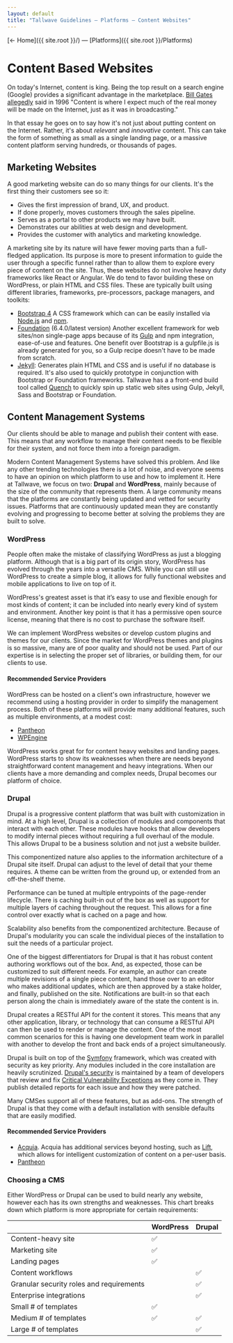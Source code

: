 ```yaml
---
layout: default
title: "Tallwave Guidelines — Platforms — Content Websites"
---
```


[&larr; Home]({{ site.root }}/) &mdash; [Platforms]({{ site.root }}/Platforms)

# Content Based Websites

On today's Internet, content is king. Being the top result on a search engine (Google) provides a significant advantage in the marketplace. [Bill Gates allegedly](https://www.craigbailey.net/content-is-king-by-bill-gates/) said in 1996 "Content is where I expect much of the real money will be made on the Internet, just as it was in broadcasting."

In that essay he goes on to say how it's not just about putting content on the Internet. Rather, it's about *relevant* and *innovative* content. This can take the form of something as small as a single landing page, or a massive content platform serving hundreds, or thousands of pages.

## Marketing Websites

A good marketing website can do so many things for our clients. It's the first thing their customers see so it:

 * Gives the first impression of brand, UX, and product.
 * If done properly, moves customers through the sales pipeline.
 * Serves as a portal to other products we may have built.
 * Demonstrates our abilities at web design and development.
 * Provides the customer with analytics and marketing knowledge.

A marketing site by its nature will have fewer moving parts than a full-fledged application. Its purpose is more to present information to guide the user through a specific funnel rather than to allow them to explore every piece of content on the site. Thus, these websites do not involve heavy duty frameworks like React or Angular. We do tend to favor building these on WordPress, or plain HTML and CSS files. These are typically built using different libraries, frameworks, pre-processors, package managers, and toolkits:

 * [Bootstrap 4](https://v4-alpha.getbootstrap.com/) A CSS framework which can can be easily installed via [Node.js](https://nodejs.org/en/) and [npm](https://www.npmjs.com/).
 * [Foundation](http://foundation.zurb.com/sites/docs/) (6.4.0/latest version) Another excellent framework for web sites/non single-page apps because of its [Gulp](http://gulpjs.com/) and npm integration, ease-of-use and features. One benefit over Bootstrap is a gulpfile.js is already generated for you, so a Gulp recipe doesn't have to be made from scratch.
 * [Jekyll](https://jekyllrb.com/): Generates plain HTML and CSS and is useful if no database is required. It's also used to quickly prototype in conjunction with Bootstrap or Foundation frameworks. Tallwave has a a front-end build tool called [Quench](https://github.com/Tallwave/quench) to quickly spin up static web sites using Gulp, Jekyll, Sass and Bootstrap or Foundation.

## Content Management Systems

Our clients should be able to manage and publish their content with ease. This means that any workflow to manage their content needs to be flexible for their system, and not force them into a foreign paradigm.

Modern Content Management Systems have solved this problem. And like any other trending technologies there is a lot of noise, and everyone seems to have an opinion on which platform to use and how to implement it. Here at Tallwave, we focus on two: **Drupal** and **WordPress**, mainly because of the size of the community that represents them. A large community means that the platforms are constantly being updated and vetted for security issues. Platforms that are continuously updated mean they are constantly evolving and progressing to become better at solving the problems they are built to solve.

### WordPress

People often make the mistake of classifying WordPress as just a blogging platform. Although that is a big part of its origin story, WordPress has evolved through the years into a versatile CMS. While you can still use WordPress to create a simple blog, it allows for fully functional websites and mobile applications to live on top of it.

WordPress's greatest asset is that it’s easy to use and flexible enough for most kinds of content; it can be included into nearly every kind of system and environment. Another key point is that it has a permissive open source license, meaning that there is no cost to purchase the software itself. 

We can implement WordPress websites or develop custom plugins and themes for our clients. Since the market for WordPress themes and plugins is so massive, many are of poor quality and should not be used. Part of our expertise is in selecting the proper set of libraries, or building them, for our clients to use. 

#### Recommended Service Providers

WordPress can be hosted on a client's own infrastructure, however we recommend using a hosting provider in order to simplify the management process. Both of these platforms will provide many additional features, such as multiple environments, at a modest cost:

* [Pantheon](https://pantheon.io/)
* [WPEngine](https://wpengine.com/)

WordPress works great for for content heavy websites and landing pages. WordPress starts to show its weaknesses when there are needs beyond straightforward content management and heavy integrations. When our clients have a more demanding and complex needs, Drupal becomes our platform of choice.

### Drupal
Drupal is a progressive content platform that was built with customization in mind. At a high level, Drupal is a collection of modules and components that interact with each other. These modules have hooks that allow developers to modify internal pieces without requiring a full overhaul of the module. This allows Drupal to be a business solution and not just a website builder.

This componentized nature also applies to the information architecture of a Drupal site itself. Drupal can adjust to the level of detail that your theme requires. A theme can be written from the ground up, or extended from an off-the-shelf theme.

Performance can be tuned at multiple entrypoints of the page-render lifecycle. There is caching built-in out of the box as well as support for multiple layers of caching throughout the request. This allows for a fine control over exactly what is cached on a page and how.

Scalability also benefits from the componentized architecture. Because of Drupal's modularity you can scale the individual pieces of the installation to suit the needs of a particular project.

One of the biggest differentiators for Drupal is that it has robust content authoring workflows out of the box. And, as expected, those can be customized to suit different needs. For example, an author can create multiple revisions of a single piece content, hand those over to an editor who makes additional updates, which are then approved by a stake holder, and finally, published on the site. Notifications are built-in so that each person along the chain is immediately aware of the state the content is in.

Drupal creates a RESTful API for the content it stores. This means that any other application, library, or technology that can consume a RESTful API can then be used to render or manage the content. One of the most common scenarios for this is having one development team work in parallel with another to develop the front and back ends of a project simultaneously.

Drupal is built on top of the [Symfony](scalability) framework, which was created with security as key priority. Any modules included in the core installation are heavily scrutinized. [Drupal's security](https://www.drupal.org/documentation/is-drupal-secure) is maintained by a team of developers that review and fix [Critical Vulnerability Exceptions](https://www.cvedetails.com/vulnerability-list/vendor_id-1367/product_id-2387/Drupal-Drupal.html) as they come in. They publish detailed reports for each issue and how they were patched.

Many CMSes support all of these features, but as add-ons. The strength of Drupal is that they come with a default installation with sensible defaults that are easily modified.

#### Recommended Service Providers

* [Acquia](https://www.acquia.com). Acquia has additional services beyond hosting, such as [Lift](https://www.acquia.com/products-services/acquia-lift), which allows for intelligent customization of content on a per-user basis.
* [Pantheon](https://pantheon.io)

### Choosing a CMS
Either WordPress or Drupal can be used to build nearly any website, however each has its own strengths and weaknesses. This chart breaks down which platform is more appropriate for certain requirements:

&nbsp; | WordPress | Drupal
--------- | --------- | ------
Content-heavy site | ✅ | |
Marketing site | ✅ | |
Landing pages | ✅ | |
Content workflows | | ✅ |
Granular security roles and requirements | | ✅ |
Enterprise integrations | | ✅ |
Small # of templates | ✅ | |
Medium # of templates | ✅ | ✅ |
Large # of templates | | ✅ |
